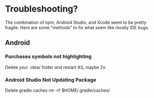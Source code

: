 # Troubleshooting?
The combination of npm, Android Studio, and Xcode seem to be pretty fragile. Here are some "methods" to fix what seem like mostly IDE bugs.

## Android

### Purchases symbols not highlighting
Delete your .idea/ folder and restart AS, maybe 2x.


### Android Studio Not Updating Package
Delete gradle caches
rm -rf $HOME/.gradle/caches/